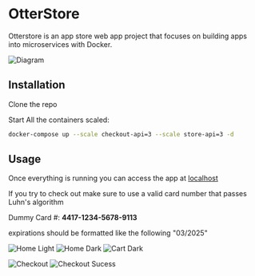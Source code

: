 # OtterStore

Otterstore is an app store web app project that focuses on building apps into microservices with Docker.

![Diagram](https://cdn.discordapp.com/attachments/1089997379815604345/1098056908906172476/image.png)

## Installation

Clone the repo

Start All the containers scaled:

```bash
docker-compose up --scale checkout-api=3 --scale store-api=3 -d
```

## Usage

Once everything is running you can access the app at [localhost](http://localhost/)

If you try to check out make sure to use a valid card number that passes Luhn's algorithm

Dummy Card #: **4417-1234-5678-9113**

expirations should be formatted like the following "03/2025"

![Home Light](https://media.discordapp.net/attachments/1089997379815604345/1091128609923674152/image.png?width=2592&height=996)
![Home Dark](https://media.discordapp.net/attachments/1089997379815604345/1091128874747826236/image.png?width=2592&height=1238)
![Cart Dark](https://media.discordapp.net/attachments/1089997379815604345/1091149352111722567/image.png?width=1920&height=180)

![Checkout](https://cdn.discordapp.com/attachments/1089997379815604345/1091129034341105824/image.png)
![Checkout Sucess](https://media.discordapp.net/attachments/1089997379815604345/1091130083336523906/image.png?width=2592&height=876)

